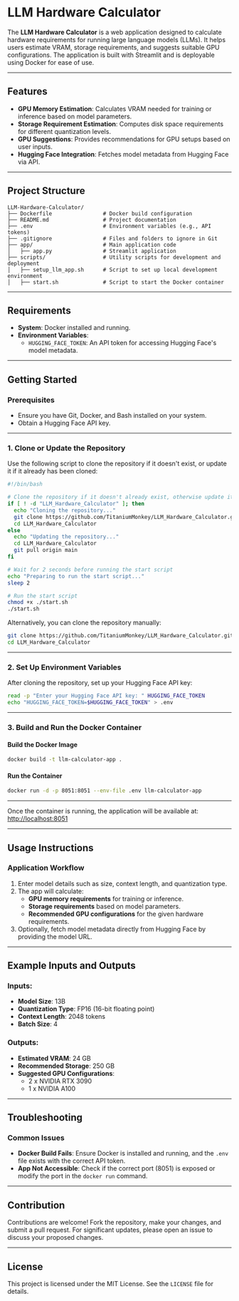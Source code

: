 # LLM Hardware Calculator

The **LLM Hardware Calculator** is a web application designed to calculate hardware requirements for running large language models (LLMs). It helps users estimate VRAM, storage requirements, and suggests suitable GPU configurations. The application is built with Streamlit and is deployable using Docker for ease of use.

---

## Features

- **GPU Memory Estimation**: Calculates VRAM needed for training or inference based on model parameters.
- **Storage Requirement Estimation**: Computes disk space requirements for different quantization levels.
- **GPU Suggestions**: Provides recommendations for GPU setups based on user inputs.
- **Hugging Face Integration**: Fetches model metadata from Hugging Face via API.

---

## Project Structure

```
LLM-Hardware-Calculator/
├── Dockerfile                # Docker build configuration
├── README.md                 # Project documentation
├── .env                      # Environment variables (e.g., API tokens)
├── .gitignore                # Files and folders to ignore in Git
├── app/                      # Main application code
│   ├── app.py                # Streamlit application
├── scripts/                  # Utility scripts for development and deployment
│   ├── setup_llm_app.sh      # Script to set up local development environment
│   ├── start.sh              # Script to start the Docker container
```

---

## Requirements

- **System**: Docker installed and running.
- **Environment Variables**:
  - `HUGGING_FACE_TOKEN`: An API token for accessing Hugging Face's model metadata.

---

## Getting Started

### Prerequisites
- Ensure you have Git, Docker, and Bash installed on your system.
- Obtain a Hugging Face API key.

---

### 1. Clone or Update the Repository

Use the following script to clone the repository if it doesn't exist, or update it if it already has been cloned:

```bash
#!/bin/bash

# Clone the repository if it doesn't already exist, otherwise update it
if [ ! -d "LLM_Hardware_Calculator" ]; then
  echo "Cloning the repository..."
  git clone https://github.com/TitaniumMonkey/LLM_Hardware_Calculator.git
  cd LLM_Hardware_Calculator
else
  echo "Updating the repository..."
  cd LLM_Hardware_Calculator
  git pull origin main
fi

# Wait for 2 seconds before running the start script
echo "Preparing to run the start script..."
sleep 2

# Run the start script
chmod +x ./start.sh
./start.sh
```

Alternatively, you can clone the repository manually:

```bash
git clone https://github.com/TitaniumMonkey/LLM_Hardware_Calculator.git
cd LLM_Hardware_Calculator
```

---

### 2. Set Up Environment Variables

After cloning the repository, set up your Hugging Face API key:

```bash
read -p "Enter your Hugging Face API key: " HUGGING_FACE_TOKEN
echo "HUGGING_FACE_TOKEN=$HUGGING_FACE_TOKEN" > .env
```

---

### 3. Build and Run the Docker Container

#### Build the Docker Image
```bash
docker build -t llm-calculator-app .
```

#### Run the Container
```bash
docker run -d -p 8051:8051 --env-file .env llm-calculator-app
```

---

Once the container is running, the application will be available at:
[http://localhost:8051](http://localhost:8051)

---

## Usage Instructions

### Application Workflow
1. Enter model details such as size, context length, and quantization type.
2. The app will calculate:
   - **GPU memory requirements** for training or inference.
   - **Storage requirements** based on model parameters.
   - **Recommended GPU configurations** for the given hardware requirements.
3. Optionally, fetch model metadata directly from Hugging Face by providing the model URL.

---

## Example Inputs and Outputs

### Inputs:
- **Model Size**: 13B
- **Quantization Type**: FP16 (16-bit floating point)
- **Context Length**: 2048 tokens
- **Batch Size**: 4

### Outputs:
- **Estimated VRAM**: 24 GB
- **Recommended Storage**: 250 GB
- **Suggested GPU Configurations**:
  - 2 x NVIDIA RTX 3090
  - 1 x NVIDIA A100

---

## Troubleshooting

### Common Issues
- **Docker Build Fails**: Ensure Docker is installed and running, and the `.env` file exists with the correct API token.
- **App Not Accessible**: Check if the correct port (8051) is exposed or modify the port in the `docker run` command.

---

## Contribution

Contributions are welcome! Fork the repository, make your changes, and submit a pull request. For significant updates, please open an issue to discuss your proposed changes.

---

## License

This project is licensed under the MIT License. See the `LICENSE` file for details.

